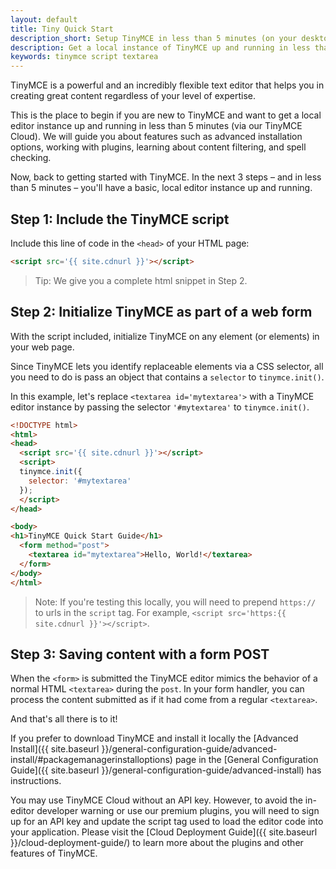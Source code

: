 ```yaml
---
layout: default
title: Tiny Quick Start
description_short: Setup TinyMCE in less than 5 minutes (on your desktop).
description: Get a local instance of TinyMCE up and running in less than 5 minutes.
keywords: tinymce script textarea
---
```


TinyMCE is a powerful and an incredibly flexible text editor that helps you in creating great content regardless of your level of expertise.

This is the place to begin if you are new to TinyMCE and want to get a local editor instance up and running in less than 5 minutes (via our TinyMCE Cloud). We will guide you about features such as advanced installation options, working with plugins, learning about content filtering, and spell checking.

Now, back to getting started with TinyMCE. In the next 3 steps – and in less than 5 minutes – you'll have a basic, local editor instance up and running.

## Step 1: Include the TinyMCE script

Include this line of code in the `<head>` of your HTML page:

```html
<script src='{{ site.cdnurl }}'></script>
```

> Tip: We give you a complete html snippet in Step 2.


## Step 2: Initialize TinyMCE as part of a web form

With the script included, initialize TinyMCE on any element (or elements) in your web page.

Since TinyMCE lets you identify replaceable elements via a CSS selector, all you need to do is pass an object that contains a `selector` to `tinymce.init()`.

In this example, let's replace `<textarea id='mytextarea'>` with a TinyMCE editor instance by passing the selector `'#mytextarea'` to `tinymce.init()`.

```html
<!DOCTYPE html>
<html>
<head>
  <script src='{{ site.cdnurl }}'></script>
  <script>
  tinymce.init({
    selector: '#mytextarea'
  });
  </script>
</head>

<body>
<h1>TinyMCE Quick Start Guide</h1>
  <form method="post">
    <textarea id="mytextarea">Hello, World!</textarea>
  </form>
</body>
</html>
```

> Note: If you're testing this locally, you will need to prepend `https://` to urls in the `script` tag. For example, `<script src='https:{{ site.cdnurl }}'></script>`.

## Step 3: Saving content with a form POST

When the `<form>` is submitted the TinyMCE editor mimics the behavior of a normal HTML `<textarea>` during the `post`. In your form handler, you can process the content submitted as if it had come from a regular `<textarea>`.

And that's all there is to it!

If you prefer to download TinyMCE and install it locally the [Advanced Install]({{  site.baseurl }}/general-configuration-guide/advanced-install/#packagemanagerinstalloptions) page in the [General Configuration Guide]({{  site.baseurl }}/general-configuration-guide/advanced-install) has instructions.

You may use TinyMCE Cloud without an API key. However, to avoid the in-editor developer warning or use our premium plugins, you will need to sign up for an API key and update the script tag used to load the editor code into your application. Please visit the [Cloud Deployment Guide]({{  site.baseurl }}/cloud-deployment-guide/) to learn more about the plugins and other features of TinyMCE.



